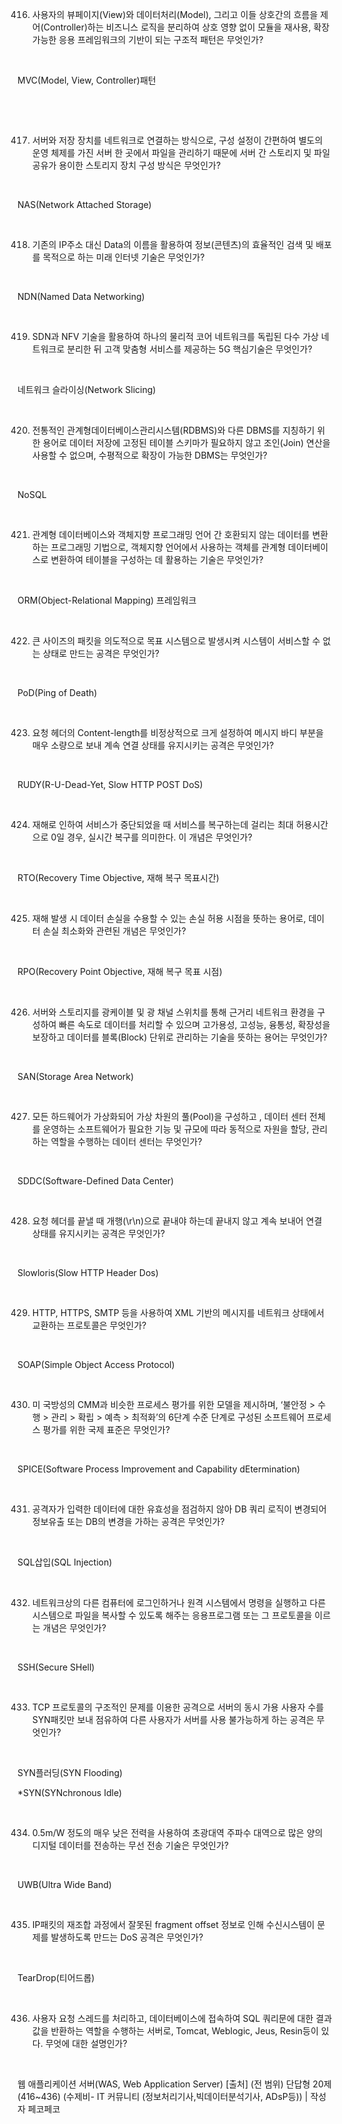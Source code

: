 416. 사용자의 뷰페이지(View)와 데이터처리(Model), 그리고 이들 상호간의 흐름을 제어(Controller)하는 비즈니스 로직을 분리하여 상호 영향 없이 모듈을 재사용, 확장 가능한 응용 프레임워크의 기반이 되는 구조적 패턴은 무엇인가?

​

MVC(Model, View, Controller)패턴

​

​

417. 서버와 저장 장치를 네트워크로 연결하는 방식으로, 구성 설정이 간편하여 별도의 운영 체제를 가진 서버 한 곳에서 파일을 관리하기 때문에 서버 간 스토리지 및 파일 공유가 용이한 스토리지 장치 구성 방식은 무엇인가?

​

NAS(Network Attached Storage)

​

418. 기존의 IP주소 대신 Data의 이름을 활용하여 정보(콘텐츠)의 효율적인 검색 및 배포를 목적으로 하는 미래 인터넷 기술은 무엇인가?

​

NDN(Named Data Networking)

​

419. SDN과 NFV 기술을 활용하여 하나의 물리적 코어 네트워크를 독립된 다수 가상 네트워크로 분리한 뒤 고객 맞춤형 서비스를 제공하는 5G 핵심기술은 무엇인가?

​

네트워크 슬라이싱(Network Slicing)

​

420. 전통적인 관계형데이터베이스관리시스템(RDBMS)와 다른 DBMS를 지칭하기 위한 용어로 데이터 저장에 고정된 테이블 스키마가 필요하지 않고 조인(Join) 연산을 사용할 수 없으며, 수평적으로 확장이 가능한 DBMS는 무엇인가?

​

NoSQL

​

421. 관계형 데이터베이스와 객체지향 프로그래밍 언어 간 호환되지 않는 데이터를 변환하는 프로그래밍 기법으로, 객체지향 언어에서 사용하는 객체를 관계형 데이터베이스로 변환하여 테이블을 구성하는 데 활용하는 기술은 무엇인가?

​

ORM(Object-Relational Mapping) 프레임워크

​

422. 큰 사이즈의 패킷을 의도적으로 목표 시스템으로 발생시켜 시스템이 서비스할 수 없는 상태로 만드는 공격은 무엇인가?

​

PoD(Ping of Death)

​

423. 요청 헤더의 Content-length를 비정상적으로 크게 설정하여 메시지 바디 부분을 매우 소량으로 보내 계속 연결 상태를 유지시키는 공격은 무엇인가?

​

RUDY(R-U-Dead-Yet, Slow HTTP POST DoS)

​

424. 재해로 인하여 서비스가 중단되었을 때 서비스를 복구하는데 걸리는 최대 허용시간으로 0일 경우, 실시간 복구를 의미한다. 이 개념은 무엇인가?

​

RTO(Recovery Time Objective, 재해 복구 목표시간)

​

425. 재해 발생 시 데이터 손실을 수용할 수 있는 손실 허용 시점을 뜻하는 용어로, 데이터 손실 최소화와 관련된 개념은 무엇인가?

​

RPO(Recovery Point Objective, 재해 복구 목표 시점)

​

426. 서버와 스토리지를 광케이블 및 광 채널 스위치를 통해 근거리 네트워크 환경을 구성하여 빠른 속도로 데이터를 처리할 수 있으며 고가용성, 고성능, 융통성, 확장성을 보장하고 데이터를 블록(Block) 단위로 관리하는 기술을 뜻하는 용어는 무엇인가?

​

SAN(Storage Area Network)

​

427. 모든 하드웨어가 가상화되어 가상 차원의 풀(Pool)을 구성하고 , 데이터 센터 전체를 운영하는 소프트웨어가 필요한 기능 및 규모에 따라 동적으로 자원을 할당, 관리하는 역할을 수행하는 데이터 센터는 무엇인가?

​

SDDC(Software-Defined Data Center)

​

428. 요청 헤더를 끝낼 때 개행(\r\n)으로 끝내야 하는데 끝내지 않고 계속 보내어 연결 상태를 유지시키는 공격은 무엇인가?

​

Slowloris(Slow HTTP Header Dos)

​

429. HTTP, HTTPS, SMTP 등을 사용하여 XML 기반의 메시지를 네트워크 상태에서 교환하는 프로토콜은 무엇인가?

​

SOAP(Simple Object Access Protocol)

​

430. 미 국방성의 CMM과 비슷한 프로세스 평가를 위한 모델을 제시하며, ‘불안정 > 수행 > 관리 > 확립 > 예측 > 최적화’의 6단계 수준 단계로 구성된 소프트웨어 프로세스 평가를 위한 국제 표준은 무엇인가?

​

SPICE(Software Process Improvement and Capability dEtermination)

​

431. 공격자가 입력한 데이터에 대한 유효성을 점검하지 않아 DB 쿼리 로직이 변경되어 정보유출 또는 DB의 변경을 가하는 공격은 무엇인가?

​

SQL삽입(SQL Injection)

​

432. 네트워크상의 다른 컴퓨터에 로그인하거나 원격 시스템에서 명령을 실행하고 다른 시스템으로 파일을 복사할 수 있도록 해주는 응용프로그램 또는 그 프로토콜을 이르는 개념은 무엇인가?

​

SSH(Secure SHell)

​

433. TCP 프로토콜의 구조적인 문제를 이용한 공격으로 서버의 동시 가용 사용자 수를 SYN패킷만 보내 점유하여 다른 사용자가 서버를 사용 불가능하게 하는 공격은 무엇인가?

​

SYN플러딩(SYN Flooding)

*SYN(SYNchronous Idle)

​

434. 0.5m/W 정도의 매우 낮은 전력을 사용하여 초광대역 주파수 대역으로 많은 양의 디지털 데이터를 전송하는 무선 전송 기술은 무엇인가?

​

UWB(Ultra Wide Band)

​

435. IP패킷의 재조합 과정에서 잘못된 fragment offset 정보로 인해 수신시스템이 문제를 발생하도록 만드는 DoS 공격은 무엇인가?

​

TearDrop(티어드롭)

​

436. 사용자 요청 스레드를 처리하고, 데이터베이스에 접속하여 SQL 쿼리문에 대한 결과 값을 반환하는 역할을 수행하는 서버로, Tomcat, Weblogic, Jeus, Resin등이 있다. 무엇에 대한 설명인가?

​

웹 애플리케이션 서버(WAS, Web Application Server)
[출처] (전 범위) 단답형 20제 (416~436) (수제비- IT 커뮤니티 (정보처리기사,빅데이터분석기사, ADsP등)) | 작성자 페코페코